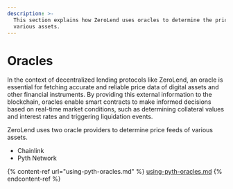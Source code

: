 ```yaml
---
description: >-
  This section explains how ZeroLend uses oracles to determine the price of
  various assets.
---
```


# Oracles

In the context of decentralized lending protocols like ZeroLend, an oracle is essential for fetching accurate and reliable price data of digital assets and other financial instruments. By providing this external information to the blockchain, oracles enable smart contracts to make informed decisions based on real-time market conditions, such as determining collateral values and interest rates and triggering liquidation events.

ZeroLend uses two oracle providers to determine price feeds of various assets.

* Chainlink
* Pyth Network

{% content-ref url="using-pyth-oracles.md" %}
[using-pyth-oracles.md](using-pyth-oracles.md)
{% endcontent-ref %}
